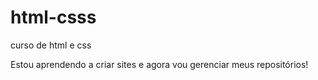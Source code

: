 # html-csss
 curso de html e css

Estou aprendendo a criar sites e agora vou gerenciar meus repositórios!